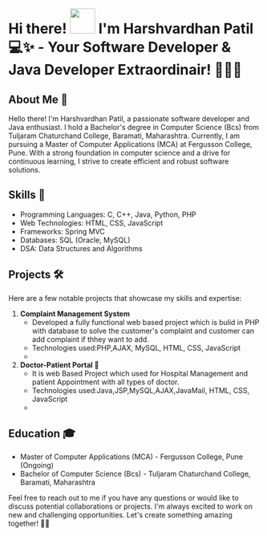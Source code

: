 # Hi there! <img alt="" src="https://media1.tenor.com/images/e5a6c8fff7422d5a137feade378401ac/tenor.gif?itemid=5530137" width="50px"> I'm Harshvardhan Patil 💻✨ - Your Software Developer & Java Developer Extraordinair! 🧑‍🔬🚀  

## About Me 🚀
Hello there! I'm Harshvardhan Patil, a passionate software developer and Java enthusiast. I hold a Bachelor's degree in Computer Science (Bcs) from Tuljaram Chaturchand College, Baramati, Maharashtra. Currently, I am pursuing a Master of Computer Applications (MCA) at Fergusson College, Pune. With a strong foundation in computer science and a drive for continuous learning, I strive to create efficient and robust software solutions.

## Skills 🎯
- Programming Languages: C, C++, Java, Python, PHP
- Web Technologies: HTML, CSS, JavaScript
- Frameworks: Spring MVC
- Databases: SQL (Oracle, MySQL)
- DSA: Data Structures and Algorithms 

## Projects 🛠️
Here are a few notable projects that showcase my skills and expertise:

1. **Complaint Management System**
   - Developed a fully functional web based project which is bulid in PHP with database to solve the customer's complaint and customer can add complaint if thhey want to add.
   - Technologies used:PHP,AJAX, MySQL, HTML, CSS, JavaScript
   - 
2. **Doctor-Patient Portal  🎥**
   - It is web Based Project which used for Hospital Management and patient Appointment with all types of doctor.
   - Technologies used:Java,JSP,MySQL,AJAX,JavaMail, HTML, CSS, JavaScript
   - 
## Education 🎓
- Master of Computer Applications (MCA) - Fergusson College, Pune (Ongoing)
- Bachelor of Computer Science (Bcs) - Tuljaram Chaturchand College, Baramati, Maharashtra

Feel free to reach out to me if you have any questions or would like to discuss potential collaborations or projects. I'm always excited to work on new and challenging opportunities. Let's create something amazing together! 🌟✨
